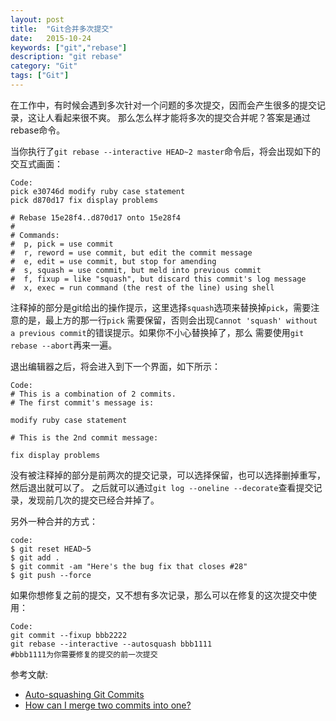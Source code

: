 ```yaml
---
layout: post
title:  "Git合并多次提交"
date:   2015-10-24
keywords: ["git","rebase"]
description: "git rebase"
category: "Git"
tags: ["Git"]
---
```

在工作中，有时候会遇到多次针对一个问题的多次提交，因而会产生很多的提交记录，这让人看起来很不爽。
那么怎么样才能将多次的提交合并呢？答案是通过rebase命令。

当你执行了`git rebase --interactive HEAD~2 master`命令后，将会出现如下的交互式画面：

    Code:
    pick e30746d modify ruby case statement
    pick d870d17 fix display problems

    # Rebase 15e28f4..d870d17 onto 15e28f4
    #
    # Commands:
    #  p, pick = use commit
    #  r, reword = use commit, but edit the commit message
    #  e, edit = use commit, but stop for amending
    #  s, squash = use commit, but meld into previous commit
    #  f, fixup = like "squash", but discard this commit's log message
    #  x, exec = run command (the rest of the line) using shell

注释掉的部分是git给出的操作提示，这里选择`squash`选项来替换掉`pick`，需要注意的是，最上方的那一行`pick`
需要保留，否则会出现`Cannot 'squash' without a previous commit`的错误提示。如果你不小心替换掉了，那么
需要使用`git rebase --abort`再来一遍。

退出编辑器之后，将会进入到下一个界面，如下所示：

    Code:
    # This is a combination of 2 commits.
    # The first commit's message is:

    modify ruby case statement

    # This is the 2nd commit message:

    fix display problems

没有被注释掉的部分是前两次的提交记录，可以选择保留，也可以选择删掉重写，然后退出就可以了。
之后就可以通过`git log --oneline --decorate`查看提交记录，发现前几次的提交已经合并掉了。

另外一种合并的方式：

    code:
    $ git reset HEAD~5
    $ git add .
    $ git commit -am "Here's the bug fix that closes #28"
    $ git push --force

如果你想修复之前的提交，又不想有多次记录，那么可以在修复的这次提交中使用：

    Code:
    git commit --fixup bbb2222
    git rebase --interactive --autosquash bbb1111
    #bbb1111为你需要修复的提交的前一次提交



参考文献:

- [Auto-squashing Git Commits](https://robots.thoughtbot.com/autosquashing-git-commits "Auto-squashing Git Commits")
- [How can I merge two commits into one?](http://stackoverflow.com/questions/2563632/how-can-i-merge-two-commits-into-one "How can I merge two commits into one?")
